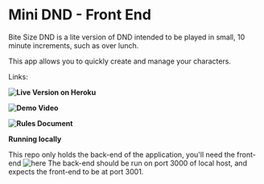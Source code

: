 # Mini DND - Front End

Bite Size DND is a lite version of DND intended to be played in small, 10 minute increments, such as over lunch.

This app allows you to quickly create and manage your characters. 

Links:

**![Live Version on Heroku](http://minidnd.herokuapp.com/)**

**![Demo Video](https://www.youtube.com/watch?v=isWqEG9dFac)**

**![Rules Document](https://drive.google.com/file/d/1kpT-eM3L-tQyeJf-mRt2d5kgy6neKT1R/view)**


**Running locally**

This repo only holds the back-end of the application, you'll need the front-end ![here](https://github.com/nwdunlap17/minidnd-frontend)
The back-end should be run on port 3000 of local host, and expects the front-end to be at port 3001.
